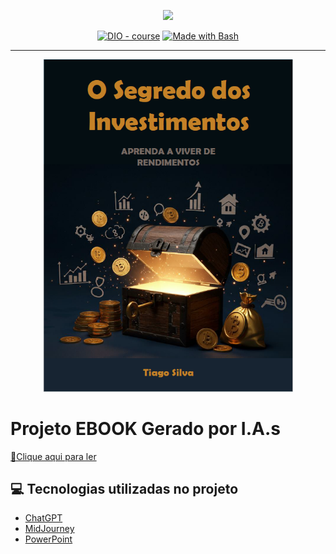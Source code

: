 <p align="center">
    <img width="100" src=".github/assets/Capa.png">
</p>


<p align="center">
<a href="https://dio.me/"><img src="https://img.shields.io/badge/DIO-Course-28DA77?logo=youtube" alt="DIO - course"></a>
<a href="https://www.gnu.org/software/bash/" title="Go to Bash homepage"><img src="https://img.shields.io/badge/Prompt-Project-blue?logo=gnu-bash&amp;logoColor=white" alt="Made with Bash"></a></p>

-------


<p align="center">
<img 
    src="./assets/Capa.png"
    width="400"  
/>
</p>

# Projeto EBOOK Gerado por I.A.s

<a href="https://github.com/tiagodatascience/prompts-recipe-to-create-a-ebook/blob/main/assets/Ebook - O Segredo dos Investimentos.pdf"> 📕Clique aqui para ler</a>

## 💻 Tecnologias utilizadas no projeto

- [ChatGPT](https://chat.openai.com/) 
- [MidJourney](https://www.midjourney.com/app/)
- [PowerPoint](https://www.microsoft.com/en/microsoft-365/powerpoint)
